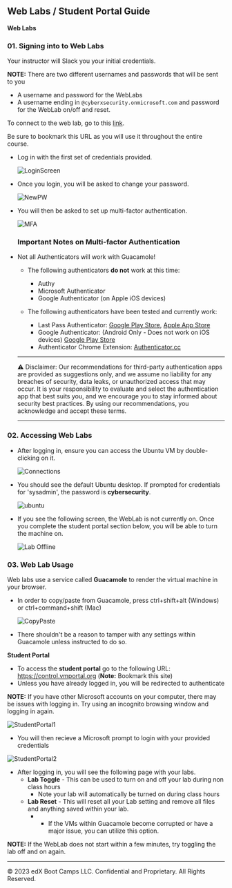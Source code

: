 ## Web Labs / Student Portal Guide

**Web Labs**

### 01. Signing into to Web Labs

Your instructor will Slack you your initial credentials.

**NOTE:** There are two different usernames and passwords that will be sent to you

- A username and password for the WebLabs
- A username ending in `@cyberxsecurity.onmicrosoft.com` and password for the WebLab on/off and reset.


To connect to the web lab, go to this [link](http://cybersecurity.vmportal.org/).  

Be sure to bookmark this URL as you will use it throughout the entire course.

- Log in with the first set of credentials provided. 
	
	![LoginScreen](../../Images/GuacLogin.png)
	
- Once you login, you will be asked to change your password.

	![NewPW](../../Images/NewPW.png)

- You will then be asked to set up multi-factor authentication.

	![MFA](../../Images/MFA.png)
	
	### Important Notes on Multi-factor Authentication ###

- Not all Authenticators will work with Guacamole!

	- The following authenticators **do not** work at this time:

		- Authy
		- Microsoft Authenticator
		- Google Authenticator (on Apple iOS devices)

	- The following authenticators have been tested and currently work:

		- Last Pass Authenticator: [Google Play Store](https://play.google.com/store/apps/details?id=com.lastpass.authenticator&hl=en_US&gl=US&pli=1), [Apple App Store](https://apps.apple.com/us/app/lastpass-authenticator/id1079110004)
		- Google Authenticator: (Android Only - Does not work on iOS devices) [Google Play Store](https://play.google.com/store/apps/details?id=com.google.android.apps.authenticator2)
		- Authenticator Chrome Extension: [Authenticator.cc](https://authenticator.cc/)

	---

	:warning: Disclaimer: Our recommendations for third-party authentication apps are provided as suggestions only, and we assume no liability for any breaches of security, data leaks, or unauthorized access that may occur. It is your responsibility to evaluate and select the authentication app that best suits you, and we encourage you to stay informed about security best practices. By using our recommendations, you acknowledge and accept these terms.
		
	---



### 02. Accessing Web Labs

- After logging in, ensure you can access the Ubuntu VM by double-clicking on it.

	![Connections](../../Images/connections.png)

- You should see the default Ubuntu desktop. If prompted for credentials for 'sysadmin', the password is **cybersecurity**.

	![ubuntu](../../Images/ubuntu.png)

- If you see the following screen, the WebLab is not currently on.  Once you complete the student portal section below, you will be able to turn the machine on.

	![Lab Offline](../../Images/LabOffline.png)

	
### 03. Web Lab Usage

Web labs use a service called **Guacamole** to render the virtual machine in your browser. 

- In order to copy/paste from Guacamole, press ctrl+shift+alt (Windows) or ctrl+command+shift (Mac)
	
	![CopyPaste](../../Images/copypaste.png)
	
- There shouldn't be a reason to tamper with any settings within Guacamole unless instructed to do so. 




**Student Portal**

- To access the **student portal** go to the following URL: https://control.vmportal.org (**Note:** Bookmark this site)
- Unless you have already logged in, you will be redirected to authenticate

**NOTE:** If you have other Microsoft accounts on your computer, there may be issues with logging in.  Try using an incognito browsing window and logging in again.

![StudentPortal1](../../Images/student_portal_1.png)
  
- You will then recieve a Microsoft prompt to login with your provided credentials

![StudentPortal2](../../Images/student_portal_2.png)

- After logging in, you will see the following page with your labs.
    - **Lab Toggle** - This can be used to turn on and off your lab during non class hours
       - Note your lab will automatically be turned on during class hours
    - **Lab Reset** - This will reset all your Lab setting and remove all files and anything saved within your lab.
        - - If the VMs within Guacamole become corrupted or have a major issue, you can utilize this option.

**NOTE:** If the WebLab does not start within a few minutes, try toggling the lab off and on again.

---

© 2023 edX Boot Camps LLC. Confidential and Proprietary. All Rights Reserved.    
